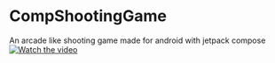 # CompShootingGame
An arcade like shooting game made for android with jetpack compose 
[![Watch the video](https://i.imgur.com/vKb2F1B.png)](https://github.com/Ohior/CompShootingGame/blob/main/readmefile/short2.mp4)
